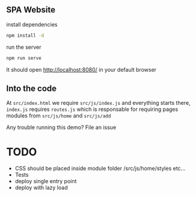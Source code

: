 ## SPA Website

install dependencies
```sh
npm install -d
```

run the server
```sh
npm run serve
```

It should open [http://localhost:8080/](http://localhost:8080/) in your default browser

## Into the code

At `src/index.html` we require `src/js/index.js` and everything starts there, `index.js` requires `routes.js` which is responsable for requiring pages modules from `src/js/home` and `src/js/add`

Any trouble running this demo? File an issue

# TODO
- CSS should be placed inside module folder /src/js/home/styles etc...
- Tests
- deploy single entry point
- deploy with lazy load
